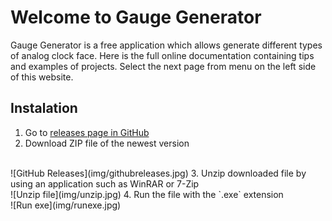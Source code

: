 # Welcome to Gauge Generator

Gauge Generator is a free application which allows generate different types of analog clock face. Here is the full online documentation containing tips and examples of projects. Select the next page from menu on the left side of this website.

## Instalation

1. Go to [releases page in GitHub](https://github.com/adan2013/Gauge-Generator/releases)
2. Download ZIP file of the newest version
<br />
![GitHub Releases](img/githubreleases.jpg)
3. Unzip downloaded file by using an application such as WinRAR or 7-Zip
<br />
![Unzip file](img/unzip.jpg)
4. Run the file with the `.exe` extension
<br />
![Run exe](img/runexe.jpg)